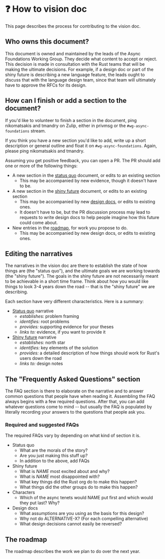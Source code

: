 # ❓ How to vision doc

This page describes the process for contributing to the vision doc.

[sq]: status_quo.md
[sf]: shiny_future.md
[r]: roadmap.md
[dd]: ../design_docs.md

## Who owns this document?

This document is owned and maintained by the leads of the Async Foundations Working Group.
They decide what content to accept or reject. 
This decision is made in consultation with the Rust teams that will be making the ultimate decisions. 
For example, if a design doc or part of the shiny future is describing a new language feature, the leads ought to  discuss that with the language design team, since that team will ultimately have to approve the RFCs for its design.

## How can I finish or add a section to the document?

If you'd like to volunteer to finish a section in the document, ping nikomatsakis and tmandry on Zulip, either in privmsg or the `#wg-async-foundations` stream.

If you think you have a new section you'd like to add, write up a short description or general outline and float it on `#wg-async-foundations`. Again, please ping nikomatsakis and tmandry.

Assuming you get positive feedback, you can open a PR. The PR should add one or more of the following things:

* A new section in the [status quo][sq] document, or edits to an existing section
    * This may be accompanied by new evidence, though it doesn't have to be.
* A new section in the [shiny future][sf] document, or edits to an existing section
    * This may be accompanied by new [design docs][dd], or edits to existing ones.
    * It doesn't have to be, but the PR discussion process may lead to requests to write design docs to help people imagine how this future could come about.
* New entries in the [roadmap][r], for work you propose to do.
    * This may be accompanied by new design docs, or edits to existing ones.

## Editing the narratives

The narratives in the vision doc are there to establish the state of how things are (the "status quo"), and the ultimate goals we are working towards (the "shiny future"). The goals in the shiny future are not necessarily meant to be achievable in a short time frame. Think about how you would like things to look 3-4 years down the road -- that is the "shiny future" we are describing.

Each section have very different characteristics. Here is a summary:

* [Status quo][sq] narrative
    * *establishes:* problem framing
    * *identifies:* root problems
    * *provides:* supporting evidence for your theses
    * *links to:* evidence, if you want to provide it
* [Shiny future][sf] narrative
    * *establishes:* north star
    * *identifies:* key elements of the solution
    * *provides:* a detailed description of how things should work for Rust's users down the road
    * *links to:* design notes

## The "Frequently Asked Questions" section

The FAQ section is there to elaborate on the narrative and to answer common questions that people have when reading it. Assembling the FAQ always begins with a few required questions. After that, you can add whatever questions come to mind -- but usually the FAQ is populated by literally recording your answers to the questions that people ask you. 

### Required and suggested FAQs

The required FAQs vary by depending on what kind of section it is.

* Status quo
    * What are the morals of the story?
    * Are you just making this stuff up?
    * In addition to the above, add FAQs 
* Shiny future
    * What is *NAME* most excited about and why?
    * What is *NAME* most disappointed with?
    * What key things did the Rust org do to make this happen?
    * What things did the other groups do to make this happen?
* Characters
    * Which of the async tenets would NAME put first and which would they put last? Why?
* Design docs
    * What assumptions are you using as the basis for this design?
    * Why not do ALTERNATIVE-X? (For each compelling alternative)
    * What design decisions cannot easily be reversed?

## The roadmap

The roadmap describes the work we plan to do over the next year. 
